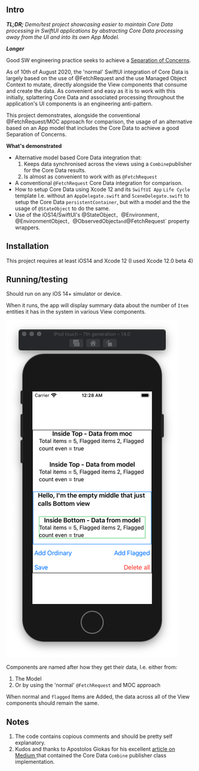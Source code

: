 ## Intro

***TL;DR;** Demo/test project showcasing easier to maintain Core Data processing in SwiftUI applications by abstracting Core Data processing away from the UI and into its own App Model.*

***Longer***

Good SW engineering practice seeks to achieve a [Separation of Concerns](https://en.wikipedia.org/wiki/Separation_of_concerns). 

As of 10th of August 2020, the 'normal' SwiftUI integration of Core Data is largely based on the use of @FetchRequest and the use Managed Object Context to mutate, directly alongside the View components that consume and create the data. As convenient and easy as it is to work with this initially, splattering Core Data and associated processing throughout the application's UI components is an engineering anti-pattern.

This project demonstrates, alongside the conventional @FetchRequest/MOC approach for comparison, the usage of an alternative based on an App model that includes the Core Data to achieve a good Separation of Concerns.  

**What's demonstrated**
- Alternative model based Core Data integration that:
	1. Keeps data synchronised across the views using a `Combine`publisher for the Core Data results.
	2. Is almost as convenient to work with as `@FetchRequest`
- A conventional `@FetchRequest` Core Data integration for comparison.
- How to setup Core Data using Xcode 12 and its `SwiftUI App` `Life Cycle` template I.e. without an `AppDelegate.swift` and `SceneDelegate.swift` to setup the Core Data `persistentContainer`, but with a model and the the usage of `@StateObject` to do the same.
- Use of the iOS14/SwiftUI's @StateObject`, `@Environment`, `@EnvironmentObject`, `@ObservedObject` and `@FetchRequest` property wrappers.

## Installation

This project requires at least iOS14 and Xcode 12 (I used Xcode 12.0 beta 4)

## Running/testing
Should run on any iOS 14+ simulator or device.

When it runs, the app will display summary data about the number of `Item` entities it has in the system in various View components.

![App running](assets/app_running.png "picture of app running on iPhone simulator")

Components are named after how they get their data, I.e. either from:
1. The Model
2. Or by using the 'normal' `@FetchRequest` and MOC approach

When normal and `flagged` Items are Added, the data across all of the View components should remain the same.

## Notes

1. The code contains copious comments and should be pretty self explanatory.
2. Kudos and thanks to Apostolos Giokas for his excellent [article on Medium ](https://medium.com/better-programming/combine-publishers-and-core-data-424b68fe9473) that contained the Core Data `Combine` publisher class implementation.
